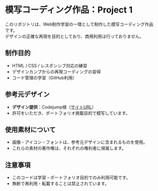 # 模写コーディング作品：Project 1

このリポジトリは、Web制作学習の一環として制作した模写コーディング作品です。  
デザインの正確な再現を目的としており、商用利用は行っておりません。

## 制作目的
- HTML / CSS / レスポンシブ対応の練習
- デザインカンプからの再現コーディングの習得
- コード管理の学習（GitHub利用）

## 参考元デザイン
- **デザイン提供**：Codejump様（[サイトURL](https://code-jump.com/coding-recommend/)）
- 許可をいただき、ポートフォリオ掲載目的で模写しています。

## 使用素材について
- 画像・アイコン・フォントは、参考元デザインに含まれるものを使用。
- これらの素材の著作権は、それぞれの権利者に帰属します。

## 注意事項
- このコードは学習・ポートフォリオ目的でのみ利用可能です。
- 無断で再利用・転載することは禁止されています。
